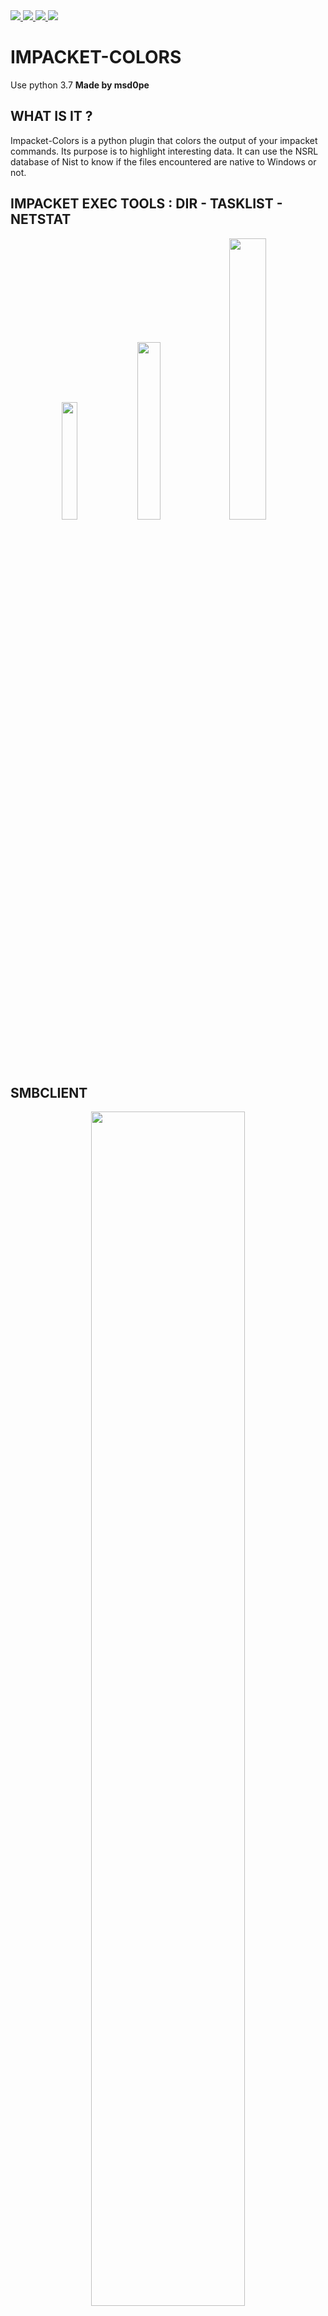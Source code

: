 <a target="_blank" href="https://img.shields.io/badge/platform-linux-success.svg" rel="noopener noreferrer">
    <img src="https://img.shields.io/badge/platform-linux-success.svg">
</a>
<a target="_blank" href="https://img.shields.io/badge/version-1.0-yellow" rel="noopener noreferrer">
    <img src="https://img.shields.io/badge/version-1.0-yellow">
</a>
<a href="https://www.python.org/" rel="nofollow">
    <img src="https://img.shields.io/badge/python-3.7-red">
</a>
<a href="https://github.com/msd0pe-1/cve-maker-master/blob/master/LICENSE" rel="nofollow">
    <img src="https://img.shields.io/badge/license-GPLv3-9cf.svg">
</a>
<h1>IMPACKET-COLORS</h1>

Use python 3.7
<strong>Made by msd0pe</strong><br />

<h2>WHAT IS IT ?</h2>

Impacket-Colors is a python plugin that colors the output of your impacket commands. 
Its purpose is to highlight interesting data.
It can use the NSRL database of Nist to know if the files encountered are native to Windows or not.

<h2>IMPACKET EXEC TOOLS : DIR - TASKLIST - NETSTAT</h2>
<p align="center">
  <img width="22% height="20%" src="https://user-images.githubusercontent.com/47142249/182034545-b4ca55f1-4d3a-436c-b3ba-46578d589b21.png">  <img width="27% height="20%" src="https://user-images.githubusercontent.com/47142249/182033415-9321634f-5955-4b3c-9d87-f924d26c26a6.png">  <img width="34% height="20%" src="https://user-images.githubusercontent.com/47142249/182033467-4fab2d72-8fcd-4ffd-a381-e2bb629ba233.png">
</p>

<h2>SMBCLIENT</h2>
<p align="center">
  <img width="70% height="70%" src="https://user-images.githubusercontent.com/47142249/182037183-1b2a47eb-c246-420d-9ba8-b6586e293300.png">
</p>

<h2>INSTALLATION</h2>
Download the project:
<code>https://github.com/msd0pe-1/impacket-colors</code><br />
You only need to execute install.sh to get the libraries useful to the program : <code>sudo sh install.sh</code><br /><br />

<p align="center">
  <img src="https://user-images.githubusercontent.com/47142249/182033736-ab888f1e-a4b4-4f20-bb81-61e44bd60b88.png">
</p>

<h2>USAGE</h2>
<pre>
    <code>
sudo impacket-colors on
sudo impacket-colors off
    </code>
</pre>

<h2>CONTRIBUTING</h2>

This project is in active development. Feel free to suggest a new feature or open a pull request !

